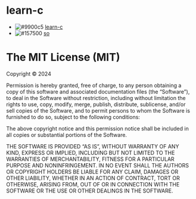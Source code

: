 # learn-c
- ![#9900c5](https://placehold.it/15/9900c5?text=+) [learn-c](https://github.com/LinconFive/learn-c/)
- ![#157500](https://placehold.it/15/157500?text=+) [so](https://stackoverflow.com/users/5203458/linconfive)

# The MIT License (MIT)

Copyright © 2024

Permission is hereby granted, free of charge, to any person obtaining a copy of this software and associated documentation files (the “Software”), to deal in the Software without restriction, including without limitation the rights to use, copy, modify, merge, publish, distribute, sublicense, and/or sell copies of the Software, and to permit persons to whom the Software is furnished to do so, subject to the following conditions:

The above copyright notice and this permission notice shall be included in all copies or substantial portions of the Software.

THE SOFTWARE IS PROVIDED “AS IS”, WITHOUT WARRANTY OF ANY KIND, EXPRESS OR IMPLIED, INCLUDING BUT NOT LIMITED TO THE WARRANTIES OF MERCHANTABILITY, FITNESS FOR A PARTICULAR PURPOSE AND NONINFRINGEMENT. IN NO EVENT SHALL THE AUTHORS OR COPYRIGHT HOLDERS BE LIABLE FOR ANY CLAIM, DAMAGES OR OTHER LIABILITY, WHETHER IN AN ACTION OF CONTRACT, TORT OR OTHERWISE, ARISING FROM, OUT OF OR IN CONNECTION WITH THE SOFTWARE OR THE USE OR OTHER DEALINGS IN THE SOFTWARE.
